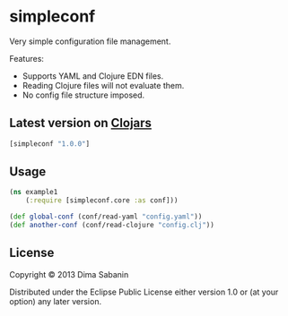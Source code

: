 # simpleconf

Very simple configuration file management.

Features:

* Supports YAML and Clojure EDN files.
* Reading Clojure files will not evaluate them.
* No config file structure imposed.

## Latest version on [Clojars](https://clojars.org/simpleconf)

```clojure
[simpleconf "1.0.0"]
```

## Usage

```clojure
(ns example1
    (:require [simpleconf.core :as conf]))

(def global-conf (conf/read-yaml "config.yaml"))
(def another-conf (conf/read-clojure "config.clj"))
```

## License

Copyright © 2013 Dima Sabanin

Distributed under the Eclipse Public License either version 1.0 or (at
your option) any later version.
